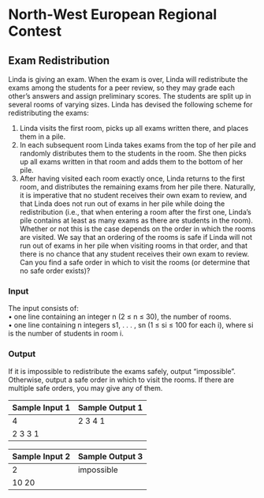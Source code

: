 # North-West European Regional Contest

## Exam Redistribution

Linda is giving an exam. When the exam is over, Linda
will redistribute the exams among the students for a peer
review, so they may grade each other’s answers and assign
preliminary scores.
The students are split up in several rooms of varying sizes.
Linda has devised the following scheme for redistributing
the exams:

1. Linda visits the first room, picks up all exams written
there, and places them in a pile.
2. In each subsequent room Linda takes exams from the
top of her pile and randomly distributes them to the
students in the room. She then picks up all exams
written in that room and adds them to the bottom of
her pile.
3. After having visited each room exactly once, Linda
returns to the first room, and distributes the remaining
exams from her pile there.
Naturally, it is imperative that no student receives their own exam to review, and that Linda
does not run out of exams in her pile while doing the redistribution (i.e., that when entering a
room after the first one, Linda’s pile contains at least as many exams as there are students in
the room). Whether or not this is the case depends on the order in which the rooms are visited.
We say that an ordering of the rooms is safe if Linda will not run out of exams in her pile when
visiting rooms in that order, and that there is no chance that any student receives their own exam
to review.
Can you find a safe order in which to visit the rooms (or determine that no safe order exists)?

### Input
The input consists of:<br>
• one line containing an integer n (2 ≤ n ≤ 30), the number of rooms.<br>
• one line containing n integers s1, . . . , sn (1 ≤ si ≤ 100 for each i), where si
is the number
of students in room i.<br>
### Output
If it is impossible to redistribute the exams safely, output “impossible”. Otherwise, output a
safe order in which to visit the rooms. If there are multiple safe orders, you may give any of them.<br>

| Sample Input 1  | Sample Output 1 |
| --------------- | --------------- |
| 4               | 2 3 4 1         | 
| 2 3 3 1         |                 |

| Sample Input 2  | Sample Output 3 |
| --------------- | --------------- |
| 2               | impossible      | 
| 10 20           |                 |
